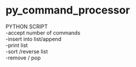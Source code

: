 # py_command_processor

PYTHON SCRIPT <br>
-accept number of commands  <br>
-insert into list/append <br>
-print list<br>
-sort /reverse list <br>
-remove / pop <br>
